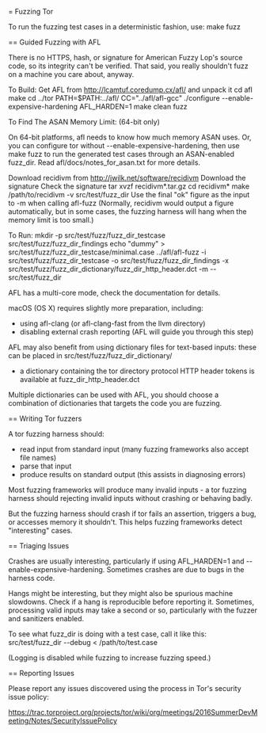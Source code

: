 = Fuzzing Tor

To run the fuzzing test cases in a deterministic fashion, use:
  make fuzz

== Guided Fuzzing with AFL

There is no HTTPS, hash, or signature for American Fuzzy Lop's source code, so
its integrity can't be verified. That said, you really shouldn't fuzz on a
machine you care about, anyway.

To Build:
  Get AFL from http://lcamtuf.coredump.cx/afl/ and unpack it
  cd afl
  make
  cd ../tor
  PATH=$PATH:../afl/ CC="../afl/afl-gcc" ./configure --enable-expensive-hardening
  AFL_HARDEN=1 make clean fuzz

To Find The ASAN Memory Limit: (64-bit only)

On 64-bit platforms, afl needs to know how much memory ASAN uses.
Or, you can configure tor without --enable-expensive-hardening, then use
  make fuzz
to run the generated test cases through an ASAN-enabled fuzz_dir.
Read afl/docs/notes_for_asan.txt for more details.

  Download recidivm from http://jwilk.net/software/recidivm
  Download the signature
  Check the signature
  tar xvzf recidivm*.tar.gz
  cd recidivm*
  make
  /path/to/recidivm -v src/test/fuzz_dir
  Use the final "ok" figure as the input to -m when calling afl-fuzz
  (Normally, recidivm would output a figure automatically, but in some cases,
  the fuzzing harness will hang when the memory limit is too small.)

To Run:
  mkdir -p src/test/fuzz/fuzz_dir_testcase src/test/fuzz/fuzz_dir_findings
  echo "dummy" > src/test/fuzz/fuzz_dir_testcase/minimal.case
  ../afl/afl-fuzz -i src/test/fuzz/fuzz_dir_testcase -o src/test/fuzz/fuzz_dir_findings -x src/test/fuzz/fuzz_dir_dictionary/fuzz_dir_http_header.dct -m <asan-memory-limit> -- src/test/fuzz_dir

AFL has a multi-core mode, check the documentation for details.

macOS (OS X) requires slightly more preparation, including:
* using afl-clang (or afl-clang-fast from the llvm directory)
* disabling external crash reporting (AFL will guide you through this step)

AFL may also benefit from using dictionary files for text-based inputs: these
can be placed in src/test/fuzz/fuzz_dir_dictionary/
- a dictionary containing the tor directory protocol HTTP header tokens is
  available at fuzz_dir_http_header.dct

Multiple dictionaries can be used with AFL, you should choose a combination of
dictionaries that targets the code you are fuzzing.

== Writing Tor fuzzers

A tor fuzzing harness should:
* read input from standard input (many fuzzing frameworks also accept file
  names)
* parse that input
* produce results on standard output (this assists in diagnosing errors)

Most fuzzing frameworks will produce many invalid inputs - a tor fuzzing
harness should rejecting invalid inputs without crashing or behaving badly.

But the fuzzing harness should crash if tor fails an assertion, triggers a
bug, or accesses memory it shouldn't. This helps fuzzing frameworks detect
"interesting" cases.

== Triaging Issues

Crashes are usually interesting, particularly if using AFL_HARDEN=1 and --enable-expensive-hardening. Sometimes crashes are due to bugs in the harness code.

Hangs might be interesting, but they might also be spurious machine slowdowns.
Check if a hang is reproducible before reporting it. Sometimes, processing
valid inputs may take a second or so, particularly with the fuzzer and
sanitizers enabled.

To see what fuzz_dir is doing with a test case, call it like this:
  src/test/fuzz_dir --debug < /path/to/test.case

(Logging is disabled while fuzzing to increase fuzzing speed.)

== Reporting Issues

Please report any issues discovered using the process in Tor's security issue
policy:

https://trac.torproject.org/projects/tor/wiki/org/meetings/2016SummerDevMeeting/Notes/SecurityIssuePolicy
